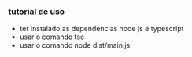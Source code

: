 ### tutorial de uso

- ter instalado as dependencias node js e typescript
- usar o comando tsc
- usar o comando node dist/main.js
